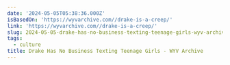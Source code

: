 ```yaml
---
date: '2024-05-05T05:38:36.000Z'
isBasedOn: 'https://wyvarchive.com//drake-is-a-creep/'
link: 'https://wyvarchive.com//drake-is-a-creep/'
slug: 2024-05-05-drake-has-no-business-texting-teenage-girls-wyv-archive
tags:
  - culture
title: Drake Has No Business Texting Teenage Girls - WYV Archive
---
```


